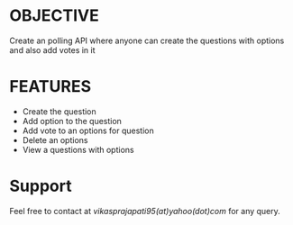 # OBJECTIVE
<p id="s"> 
Create an polling API where anyone can create the questions with options and also add votes in it

# FEATURES
<p id="s"> 
<ul>
<li>Create the question</li>
<li>Add option to the question</li>
<li>Add vote to an options for question</li>
<li>Delete an options</li>
<li>View a questions with options</li>
</ul>

# Support
<p id="5">
Feel free to contact at <i>vikasprajapati95(at)yahoo(dot)com</i> for any query.

 



